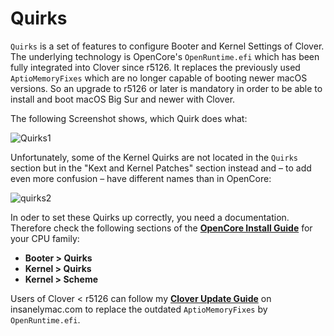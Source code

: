 # Quirks

`Quirks` is a set of features to configure Booter and Kernel Settings of Clover. The underlying technology is OpenCore's `OpenRuntime.efi` which has been fully integrated into Clover since r5126. It replaces the previously used `AptioMemoryFixes` which are no longer capable of booting newer macOS versions. So an upgrade to r5126 or later is mandatory in order to be able to install and boot macOS Big Sur and newer with Clover.

The following Screenshot shows, which Quirk does what:

![Quirks1](https://user-images.githubusercontent.com/76865553/135844035-1689a11a-6512-4008-80ea-e89f07a55367.png)

Unfortunately, some of the Kernel Quirks are not located in the `Quirks` section but in the "Kext and Kernel Patches" section instead and – to add even more confusion – have different names than in OpenCore:

![quirks2](https://user-images.githubusercontent.com/76865553/135859628-34f6be51-7a20-4461-900e-0c72fbdcba51.png)

In oder to set these Quirks up correctly, you need a documentation. Therefore check the following sections of the [**OpenCore Install Guide**](https://dortania.github.io/OpenCore-Install-Guide/) for your CPU family:

- **Booter > Quirks**
- **Kernel > Quirks**
- **Kernel > Scheme**

Users of Clover < r5126 can follow my [**Clover Update Guide**](https://www.insanelymac.com/forum/topic/345789-guide-how-to-update-clover-for-bigsur-compatibility-and-beyond-using-openruntime-and-quirks-r5123) on insanelymac.com to replace the outdated `AptioMemoryFixes` by `OpenRuntime.efi`.
